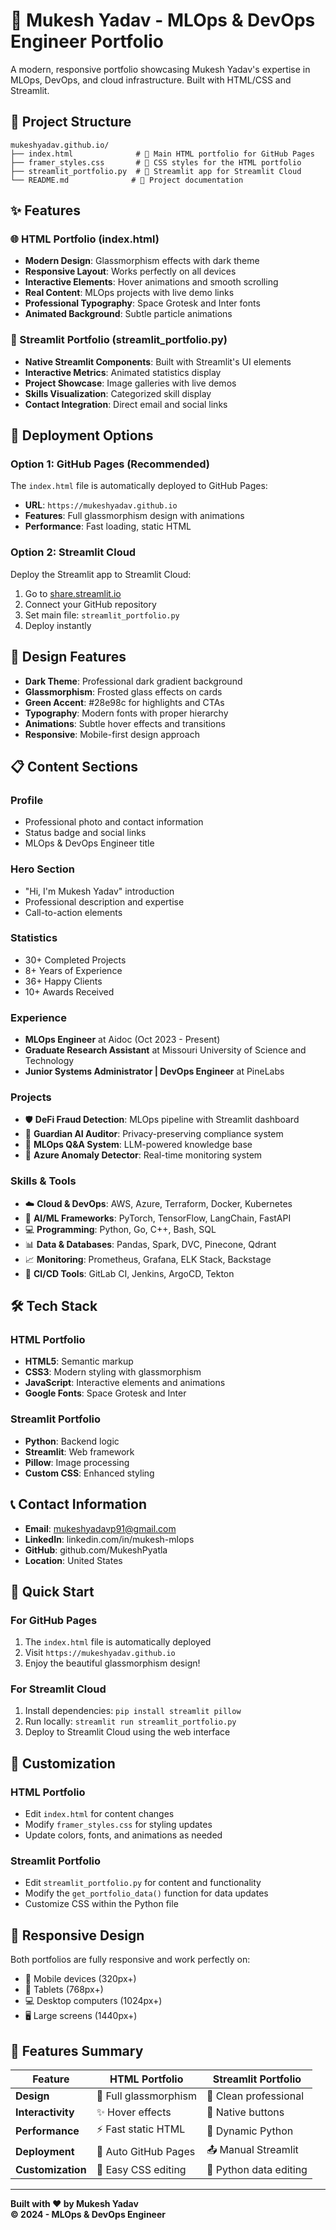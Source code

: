 # 🚀 Mukesh Yadav - MLOps & DevOps Engineer Portfolio

A modern, responsive portfolio showcasing Mukesh Yadav's expertise in MLOps, DevOps, and cloud infrastructure. Built with HTML/CSS and Streamlit.

## 📁 Project Structure

```
mukeshyadav.github.io/
├── index.html              # 🎯 Main HTML portfolio for GitHub Pages
├── framer_styles.css       # 🎨 CSS styles for the HTML portfolio
├── streamlit_portfolio.py  # 🐍 Streamlit app for Streamlit Cloud
└── README.md              # 📖 Project documentation
```

## ✨ Features

### 🌐 HTML Portfolio (index.html)
- **Modern Design**: Glassmorphism effects with dark theme
- **Responsive Layout**: Works perfectly on all devices
- **Interactive Elements**: Hover animations and smooth scrolling
- **Real Content**: MLOps projects with live demo links
- **Professional Typography**: Space Grotesk and Inter fonts
- **Animated Background**: Subtle particle animations

### 🐍 Streamlit Portfolio (streamlit_portfolio.py)
- **Native Streamlit Components**: Built with Streamlit's UI elements
- **Interactive Metrics**: Animated statistics display
- **Project Showcase**: Image galleries with live demos
- **Skills Visualization**: Categorized skill display
- **Contact Integration**: Direct email and social links

## 🚀 Deployment Options

### Option 1: GitHub Pages (Recommended)
The `index.html` file is automatically deployed to GitHub Pages:
- **URL**: `https://mukeshyadav.github.io`
- **Features**: Full glassmorphism design with animations
- **Performance**: Fast loading, static HTML

### Option 2: Streamlit Cloud
Deploy the Streamlit app to Streamlit Cloud:
1. Go to [share.streamlit.io](https://share.streamlit.io)
2. Connect your GitHub repository
3. Set main file: `streamlit_portfolio.py`
4. Deploy instantly

## 🎨 Design Features

- **Dark Theme**: Professional dark gradient background
- **Glassmorphism**: Frosted glass effects on cards
- **Green Accent**: #28e98c for highlights and CTAs
- **Typography**: Modern fonts with proper hierarchy
- **Animations**: Subtle hover effects and transitions
- **Responsive**: Mobile-first design approach

## 📋 Content Sections

### Profile
- Professional photo and contact information
- Status badge and social links
- MLOps & DevOps Engineer title

### Hero Section
- "Hi, I'm Mukesh Yadav" introduction
- Professional description and expertise
- Call-to-action elements

### Statistics
- 30+ Completed Projects
- 8+ Years of Experience
- 36+ Happy Clients
- 10+ Awards Received

### Experience
- **MLOps Engineer** at Aidoc (Oct 2023 - Present)
- **Graduate Research Assistant** at Missouri University of Science and Technology
- **Junior Systems Administrator | DevOps Engineer** at PineLabs

### Projects
- 🛡️ **DeFi Fraud Detection**: MLOps pipeline with Streamlit dashboard
- 🤖 **Guardian AI Auditor**: Privacy-preserving compliance system
- 💬 **MLOps Q&A System**: LLM-powered knowledge base
- 📡 **Azure Anomaly Detector**: Real-time monitoring system

### Skills & Tools
- ☁️ **Cloud & DevOps**: AWS, Azure, Terraform, Docker, Kubernetes
- 🧠 **AI/ML Frameworks**: PyTorch, TensorFlow, LangChain, FastAPI
- 💻 **Programming**: Python, Go, C++, Bash, SQL
- 📊 **Data & Databases**: Pandas, Spark, DVC, Pinecone, Qdrant
- 📈 **Monitoring**: Prometheus, Grafana, ELK Stack, Backstage
- 🔧 **CI/CD Tools**: GitLab CI, Jenkins, ArgoCD, Tekton

## 🛠️ Tech Stack

### HTML Portfolio
- **HTML5**: Semantic markup
- **CSS3**: Modern styling with glassmorphism
- **JavaScript**: Interactive elements and animations
- **Google Fonts**: Space Grotesk and Inter

### Streamlit Portfolio
- **Python**: Backend logic
- **Streamlit**: Web framework
- **Pillow**: Image processing
- **Custom CSS**: Enhanced styling

## 📞 Contact Information

- **Email**: mukeshyadavp91@gmail.com
- **LinkedIn**: linkedin.com/in/mukesh-mlops
- **GitHub**: github.com/MukeshPyatla
- **Location**: United States

## 🎯 Quick Start

### For GitHub Pages
1. The `index.html` file is automatically deployed
2. Visit `https://mukeshyadav.github.io`
3. Enjoy the beautiful glassmorphism design!

### For Streamlit Cloud
1. Install dependencies: `pip install streamlit pillow`
2. Run locally: `streamlit run streamlit_portfolio.py`
3. Deploy to Streamlit Cloud using the web interface

## 🔧 Customization

### HTML Portfolio
- Edit `index.html` for content changes
- Modify `framer_styles.css` for styling updates
- Update colors, fonts, and animations as needed

### Streamlit Portfolio
- Edit `streamlit_portfolio.py` for content and functionality
- Modify the `get_portfolio_data()` function for data updates
- Customize CSS within the Python file

## 📱 Responsive Design

Both portfolios are fully responsive and work perfectly on:
- 📱 Mobile devices (320px+)
- 📱 Tablets (768px+)
- 💻 Desktop computers (1024px+)
- 🖥️ Large screens (1440px+)

## 🎉 Features Summary

| Feature | HTML Portfolio | Streamlit Portfolio |
|---------|----------------|-------------------|
| **Design** | 🎨 Full glassmorphism | 🎯 Clean professional |
| **Interactivity** | ✨ Hover effects | 🔗 Native buttons |
| **Performance** | ⚡ Fast static HTML | 🐍 Dynamic Python |
| **Deployment** | 🔄 Auto GitHub Pages | 📤 Manual Streamlit |
| **Customization** | 🎨 Easy CSS editing | 🐍 Python data editing |

---

**Built with ❤️ by Mukesh Yadav**  
**© 2024 - MLOps & DevOps Engineer** 